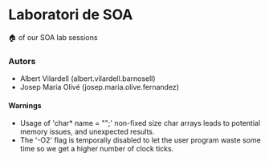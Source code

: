 # Laboratori de SOA

🏠 of our SOA lab sessions

### Autors

* Albert Vilardell  (albert.vilardell.barnosell)
* Josep Maria Olivé (josep.maria.olive.fernandez)

#### Warnings

* Usage of 'char* name = "";' non-fixed size char arrays leads to potential memory issues, and unexpected results.
* The '-O2' flag is temporally disabled to let the user program waste some time so we get a higher number of clock ticks.